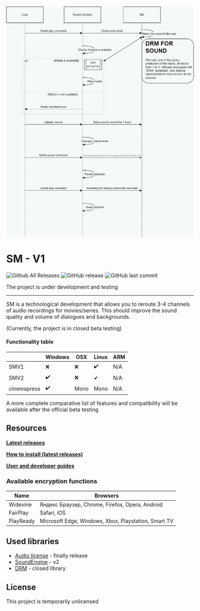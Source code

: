 <p allign="center">
    <img src="https://github.com/morgandusty/SoundMixer/blob/main/Soundsystem.jpg?raw=true">
</p>

# SM - V1

![Github All Releases](https://img.shields.io/github/downloads/morgandusty/SoundMixer/total?style=for-the-badge)
![GitHub release](https://img.shields.io/github/v/release/morgandusty/SoundMixer?style=for-the-badge)
![GitHub last commit](https://img.shields.io/github/last-commit/morgandusty/SoundMixer?style=for-the-badge)

The project is under development and testing

---

SM is a technological development that allows you to reroute 3-4 channels of audio recordings for movies/series. This should improve the sound quality and volume of dialogues and backgrounds.

(Currently, the project is in closed beta testing)

#### Functionality table

|              | Windows | OSX  | Linux | ARM |
|--------------|---------|------|-------|-----|
| SMV1  | ❌      | ❌  | ✔️    | N/A |
| SMV2 | ✔️      | ❌   | ✔     | N/A  |
| cinemapress   | ✔️      | Mono | Mono  | N/A |

A more complete comparative list of features and compatibility will be available after the official beta testing

## Resources

**[Latest releases](https://github.com/morgandusty/SoundMixer/releases)**

**[How to install (latest releases)](soon)**

**[User and developer guides](soon)**

### Available encryption functions

| Name              | Browsers                                                                           |
|-------------------|-------------------------------------------------------------------------------------------|
| Widevine             | Яндекс Браузер, Chrome, Firefox, Opera, Android                   |
| FairPlay               | 	Safari, iOS                     |
| PlayReady       | Microsoft Edge, Windows, Xbox, Playstation, Smart TV                   |

## Used libraries

- [Audio license](https://learn.microsoft.com/ru-ru/windows-hardware/drivers/audio/digital-rights-management) - finally release
- [SoundEngine](https://learn.microsoft.com/ru-ru/windows-hardware/drivers/audio/) - v2
- [DRM](https://www.widevine.com) - closed library

## License

This project is temporarily unlicensed
